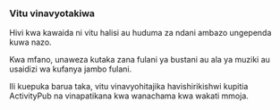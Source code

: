 ### Vitu vinavyotakiwa
Hivi kwa kawaida ni vitu halisi au huduma za ndani ambazo ungependa kuwa nazo.

Kwa mfano, unaweza kutaka zana fulani ya bustani au ala ya muziki au usaidizi wa kufanya jambo fulani.

Ili kuepuka barua taka, vitu vinavyohitajika havishirikishwi kupitia ActivityPub na vinapatikana kwa wanachama kwa wakati mmoja.

